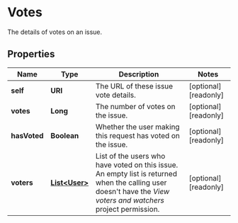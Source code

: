 

# Votes

The details of votes on an issue.

## Properties

Name | Type | Description | Notes
------------ | ------------- | ------------- | -------------
**self** | **URI** | The URL of these issue vote details. |  [optional] [readonly]
**votes** | **Long** | The number of votes on the issue. |  [optional] [readonly]
**hasVoted** | **Boolean** | Whether the user making this request has voted on the issue. |  [optional] [readonly]
**voters** | [**List&lt;User&gt;**](User.md) | List of the users who have voted on this issue. An empty list is returned when the calling user doesn&#39;t have the *View voters and watchers* project permission. |  [optional] [readonly]



